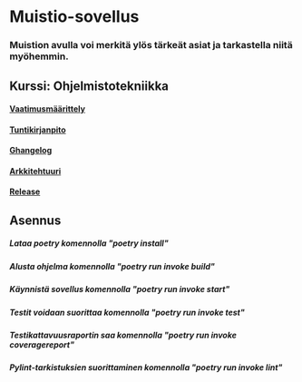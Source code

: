 # Muistio-sovellus
###  Muistion avulla voi merkitä ylös tärkeät asiat ja tarkastella niitä myöhemmin.


## Kurssi: Ohjelmistotekniikka
#### [Vaatimusmäärittely](https://github.com/venlavanhala/ot_harjoitustyo/blob/main/dokumentaatio/vaatimusmaarittely.md)
#### [Tuntikirjanpito](https://github.com/venlavanhala/ot_harjoitustyo/blob/main/dokumentaatio/tuntikirjanpito.md)
#### [Ghangelog](https://github.com/venlavanhala/ot_harjoitustyo/blob/main/dokumentaatio/changelog.md)
#### [Arkkitehtuuri](https://github.com/venlavanhala/ot_harjoitustyo/blob/main/dokumentaatio/arkkitehtuuri.md)
#### [Release](https://github.com/venlavanhala/ot_harjoitustyo/releases/tag/viikko5)

## Asennus
##### Lataa poetry komennolla "poetry install"
##### Alusta ohjelma komennolla "poetry run invoke build"
##### Käynnistä sovellus komennolla "poetry run invoke start"
##### Testit voidaan suorittaa komennolla "poetry run invoke test"
##### Testikattavuusraportin saa komennolla "poetry run invoke coveragereport"
##### Pylint-tarkistuksien suorittaminen komennolla "poetry run invoke lint"

